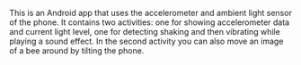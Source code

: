 This is an Android app that uses the accelerometer and ambient light sensor of the phone. 
It contains two activities: one for showing accelerometer data and current light level, one for detecting shaking and then vibrating while playing a sound effect.
In the second activity you can also move an image of a bee around by tilting the phone.

